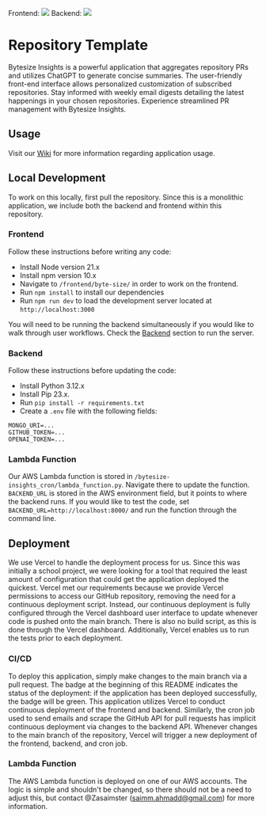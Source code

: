 Frontend: <img src="https://therealsujitk-vercel-badge.vercel.app/?app=byte-size-insights" />
Backend: <img src="https://therealsujitk-vercel-badge.vercel.app/?app=byte-size-insights-backend" />

# Repository Template

Bytesize Insights is a powerful application that aggregates repository PRs and utilizes ChatGPT to generate concise summaries. The user-friendly front-end interface allows personalized customization of subscribed repositories. Stay informed with weekly email digests detailing the latest happenings in your chosen repositories. Experience streamlined PR management with Bytesize Insights.

## Usage

Visit our [Wiki](https://github.com/Zasaimster/ByteSize-Insights/wiki) for more information regarding application usage.

## Local Development

To work on this locally, first pull the repository. Since this is a monolithic application, we include both the backend and frontend within this repository.

### Frontend

Follow these instructions before writing any code:

- Install Node version 21.x
- Install npm version 10.x
- Navigate to `/frontend/byte-size/` in order to work on the frontend.
- Run `npm install` to install our dependencies
- Run `npm run dev` to load the development server located at `http://localhost:3000`

You will need to be running the backend simultaneously if you would like to walk through user workflows. Check the [Backend](https://github.com/Zasaimster/ByteSize-Insights?tab=readme-ov-file#backend) section to run the server.

### Backend

Follow these instructions before updating the code:

- Install Python 3.12.x
- Install Pip 23.x.
- Run `pip install -r requirements.txt`
- Create a `.env` file with the following fields:

```
MONGO_URI=...
GITHUB_TOKEN=...
OPENAI_TOKEN=...
```

### Lambda Function

Our AWS Lambda function is stored in `/bytesize-insights_cron/lambda_function.py`. Navigate there to update the function. `BACKEND_URL` is stored in the AWS environment field, but it points to where the backend runs. If you would like to test the code, set `BACKEND_URL=http://localhost:8000/` and run the function through the command line.

## Deployment

We use Vercel to handle the deployment process for us. Since this was initially a school project, we were looking for a tool that required the least amount of configuration that could get the application deployed the quickest. Vercel met our requirements because we provide Vercel permissions to access our GitHub repository, removing the need for a continuous deployment script. Instead, our continuous deployment is fully configured through the Vercel dashboard user interface to update whenever code is pushed onto the main branch. There is also no build script, as this is done through the Vercel dashboard. Additionally, Vercel enables us to run the tests prior to each deployment.

### CI/CD

To deploy this application, simply make changes to the main branch via a pull request. The badge at the beginning of this README indicates the status of the deployment: if the application has been deployed successfully, the badge will be green. This application utilizes Vercel to conduct continuous deployment of the frontend and backend. Similarly, the cron job used to send emails and scrape the GitHub API for pull requests has implicit continuous deployment via changes to the backend API. Whenever changes to the main branch of the repository, Vercel will trigger a new deployment of the frontend, backend, and cron job.

### Lambda Function

The AWS Lambda function is deployed on one of our AWS accounts. The logic is simple and shouldn't be changed, so there should not be a need to adjust this, but contact @Zasaimster (saimm.ahmadd@gmail.com) for more information.
